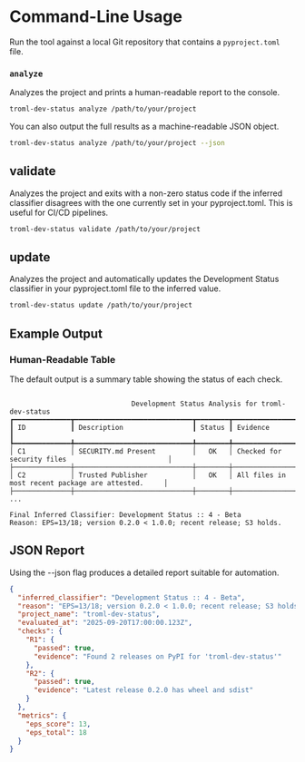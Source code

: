 # Command-Line Usage

Run the tool against a local Git repository that contains a `pyproject.toml` file.

### `analyze`

Analyzes the project and prints a human-readable report to the console.

```bash
troml-dev-status analyze /path/to/your/project
```

You can also output the full results as a machine-readable JSON object.

```bash
troml-dev-status analyze /path/to/your/project --json
```

## validate

Analyzes the project and exits with a non-zero status code if the inferred classifier disagrees with the one currently
set in your pyproject.toml. This is useful for CI/CD pipelines.

```bash
troml-dev-status validate /path/to/your/project
```

## update

Analyzes the project and automatically updates the Development Status classifier in your pyproject.toml file to the
inferred value.

```bash
troml-dev-status update /path/to/your/project
```

## Example Output

### Human-Readable Table

The default output is a summary table showing the status of each check.

```plaintext

                              Development Status Analysis for troml-dev-status
┏━━━━━━━━━━━━━━┳━━━━━━━━━━━━━━━━━━━━━━━━━━━━━┳━━━━━━━━┳━━━━━━━━━━━━━━━━━━━━━━━━━━━━━━━━━━━━━━━━━━━━━━━━━━━━┓
┃ ID           ┃ Description                 ┃ Status ┃ Evidence                                           ┃
┡━━━━━━━━━━━━━━╇━━━━━━━━━━━━━━━━━━━━━━━━━━━━━╇━━━━━━━━╇━━━━━━━━━━━━━━━━━━━━━━━━━━━━━━━━━━━━━━━━━━━━━━━━━━━━┩
│ C1           │ SECURITY.md Present         │   OK   │ Checked for security files                         │
├──────────────┼─────────────────────────────┼────────┼────────────────────────────────────────────────────┤
│ C2           │ Trusted Publisher           │   OK   │ All files in most recent package are attested.     │
├──────────────┼─────────────────────────────┼────────┼────────────────────────────────────────────────────┤
...

Final Inferred Classifier: Development Status :: 4 - Beta
Reason: EPS=13/18; version 0.2.0 < 1.0.0; recent release; S3 holds.
```

## JSON Report

Using the --json flag produces a detailed report suitable for automation.

```json
{
  "inferred_classifier": "Development Status :: 4 - Beta",
  "reason": "EPS=13/18; version 0.2.0 < 1.0.0; recent release; S3 holds.",
  "project_name": "troml-dev-status",
  "evaluated_at": "2025-09-20T17:00:00.123Z",
  "checks": {
    "R1": {
      "passed": true,
      "evidence": "Found 2 releases on PyPI for 'troml-dev-status'"
    },
    "R2": {
      "passed": true,
      "evidence": "Latest release 0.2.0 has wheel and sdist"
    }
  },
  "metrics": {
    "eps_score": 13,
    "eps_total": 18
  }
}
```